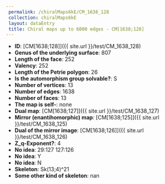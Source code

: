 ```yaml
--- 
 permalink: /chiralMaps6kE/CM_1638_128 
 collection: chiralMaps6kE
 layout: dataEntry
 title: Chiral maps up to 6000 edges - CM[1638;128]
---
```


- **ID**: [CM[1638;128]]({{ site.url }}/test/CM_1638_128)
- **Genus of the underlying surface**: 807
- **Length of the face**: 252
- **Valency**: 252
- **Length of the Petrie polygon**: 26
- **Is the automorphism group solvable?**: S
- **Number of vertices**: 13
- **Number of edges**: 1638
- **Number of faces**: 13
- **The map is self-**: none
- **Dual map**: [CM[1638;127]]({{ site.url }}/test/CM_1638_127)
- **Mirror (enantihomorphic) map**: [CM[1638;125]]({{ site.url }}/test/CM_1638_125)
- **Dual of the mirror image**: [CM[1638;126]]({{ site.url }}/test/CM_1638_126)
- **Z_q-Exponent?**: 4
- **No idea**:  29:127 127:126
- **No idea**: Y
- **No idea**: N
- **Skeleton**: Sk(13;4)^21
- **Some other kind of skeleton**: nan
